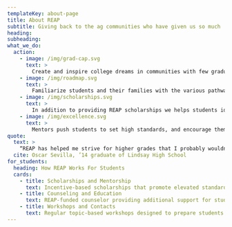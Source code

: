 ```yaml
---
templateKey: about-page
title: About REAP
subtitle: Giving back to the ag communities who have given us so much 
heading:
subheading:
what_we_do:
  action:
    - image: /img/grad-cap.svg
      text: >
        Create and inspire college dreams in communities with few graduate role models through mentorship
    - image: /img/roadmap.svg
      text: >
        Familiarize students and their families with the various pathways to college and be a resource of information
    - image: /img/scholarships.svg
      text: >
        In addition to providing REAP scholarships we helps students identify and apply for additional college funding
    - image: /img/excellence.svg
      text: >
        Mentors push students to set high standards, and encourage them to develop and practice leadership skills
quote:
  text: >
    “REAP has helped me strive for higher grades that I probably wouldn’t have tried for before.”
  cite: Oscar Sevilla, ’14 graduate of Lindsay High School
for_students:
  heading: How REAP Works For Students
  cards:
    - title: Scholarships and Mentorship
      text: Incentive-based scholarships that promote elevated standards supported by peer mentorship
    - title: Counseling and Education
      text: REAP-funded counselor providing additional support for students along the <U+2028>college track
    - title: Workshops and Contacts
      text: Regular topic-based workshops designed to prepare students for rigors of college application process
---
```

